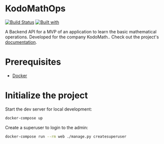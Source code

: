 # KodoMathOps

[![Build Status](https://travis-ci.org/girisagar46/KodoMathOps.svg?branch=master)](https://travis-ci.org/girisagar46/KodoMathOps)
[![Built with](https://img.shields.io/badge/Built_with-Cookiecutter_Django_Rest-F7B633.svg)](https://github.com/agconti/cookiecutter-django-rest)

A Backend API for a MVP of an application to learn the basic mathematical operations. Developed for the company KodoMath.. Check out the project's [documentation](http://girisagar46.github.io/KodoMathOps/).

# Prerequisites

- [Docker](https://docs.docker.com/docker-for-mac/install/)

# Initialize the project

Start the dev server for local development:

```bash
docker-compose up
```

Create a superuser to login to the admin:

```bash
docker-compose run --rm web ./manage.py createsuperuser
```
